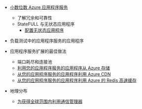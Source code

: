 * [小数位数 Azure 应用程序服务](../articles/app-service-web/web-sites-scale.md)
    * 了解冗余和可靠性
    * StateFULL 与无状态应用程序
        * [配置无状态应用程序](/blog/disabling-arrs-instance-affinity-in-windows-azure-web-sites/)

* 负载测试中的应用程序服务的应用程序   

* 应用程序服务扩展的最佳做法
    * 端口耗尽和连接池
    * [利用您的应用程序服务的应用程序从 Azure 存储](../articles/storage/storage-dotnet-how-to-use-blobs.md)
    * [从您的应用程序服务的应用程序利用 Azure CDN](../articles/cdn/cdn-overview.md)
    * [从您的应用程序服务的应用程序利用 Azure 的 Redis 高速缓存](../articles/redis-cache/cache-dotnet-how-to-use-azure-redis-cache.md)

* 地理分布
    * [为获得全球范围内利用通信管理器](../articles/traffic-manager/traffic-manager-overview.md)
